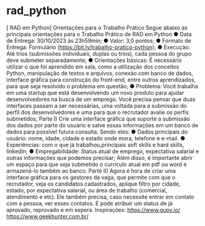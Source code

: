 # rad_python
[ RAD em Python] Orientações para o Trabalho Prático
Segue abaixo as principais orientações para o Trabalho Prático de RAD em
Python
● Data de Entrega: 30/10/2023 às 23h59min;
● Valor: 3,0 pontos;
● Formato de Entrega: Formulário (https://bit.ly/trabalho-pratico-python);
● Execução: Até trios (submissões individuais, duplas ou trios), cada pessoa
do grupo deve submeter separadamente;
● Orientações básicas: É necessário utilizar o que foi aprendido em sala,
como a utilização dos conceitos Python, manipulação de textos e arquivos,
conexão com banco de dados, interface gráfica para construção do
front-end, entre outros aprendizados, para que seja resolvido o problema
em questão;
● Problema: Você trabalha em uma startup que está desenvolvendo um
novo produto para ajudar desenvolvedores na busca de um emprego.
Você precisa pensar que duas interfaces passam a ser necessárias, uma
voltada para a submissão do perfil dos desenvolvedores e uma para que o
recrutador avalie os perfis submetidos;
Parte I) Crie uma interface gráfica que suporte a submissão dos dados por parte
do usuário e salve essas informações em um banco de dados para possível
futura consulta. Sendo eles:
● Dados principais do usuário: nome, idade, cidade e estado onde mora,
telefone e e-mail.
● Experiências: com o que já trabalhou,principais soft skills e hard skills,
linkedIn;
● Empregabilidade: Status atual de emprego, expectativa salarial e outras
informações que podemos precisar;
Além disso, é importante abrir um espaço para que seja submetido o currículo
atual em pdf ou word e armazená-lo também ao banco.
Parte II) Agora é hora de criar uma interface gráfica para os gestores da vaga,
que permite com que o recrutador, veja os candidatos cadastrados, aplique filtro
por cidade, estado, por expectativa salarial, ou área de trabalho (comercial,
atendimento e etc). Ele também precisa, caso necessite entrar em contato com
a pessoa, ver esses contatos. E pode atribuir um status de já aprovado,
reprovado e em espera.
Inspirações: https://www.gupy.io/
https://www.geekhunter.com.br/
